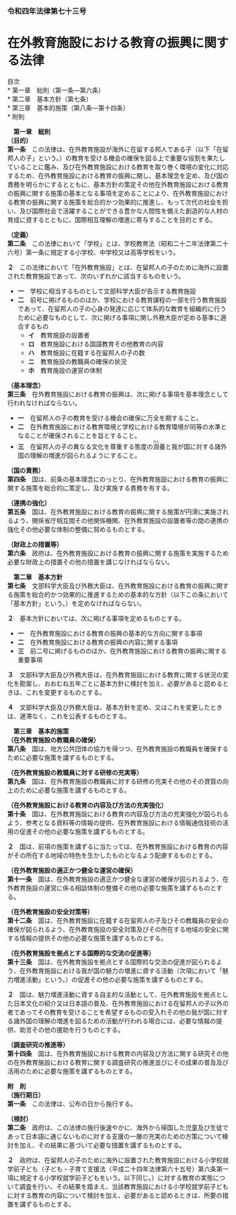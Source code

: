 ### 令和四年法律第七十三号  
# 在外教育施設における教育の振興に関する法律  
  
目次  
	* 第一章　総則（第一条―第六条）  
	* 第二章　基本方針（第七条）  
	* 第三章　基本的施策（第八条―第十四条）  
	* 附則  
  
&emsp;**第一章　総則**  
**（目的）**  
**第一条**　この法律は、在外教育施設が海外に在留する邦人である子（以下「在留邦人の子」という。）の教育を受ける機会の確保を図る上で重要な役割を果たしていることに鑑み、及び在外教育施設における教育を取り巻く環境の変化に対応するため、在外教育施設における教育の振興に関し、基本理念を定め、及び国の責務を明らかにするとともに、基本方針の策定その他在外教育施設における教育の振興に関する施策の基本となる事項を定めることにより、在外教育施設における教育の振興に関する施策を総合的かつ効果的に推進し、もって次代の社会を担い、及び国際社会で活躍することができる豊かな人間性を備えた創造的な人材の育成に資するとともに、国際相互理解の増進に寄与することを目的とする。  
  
**（定義）**  
**第二条**　この法律において「学校」とは、学校教育法（昭和二十二年法律第二十六号）第一条に規定する小学校、中学校又は高等学校をいう。  
  
**２**　この法律において「在外教育施設」とは、在留邦人の子のために海外に設置された教育施設であって、次のいずれかに該当するものをいう。  
* **一**　学校に相当するものとして文部科学大臣が告示する教育施設  
* **二**　前号に掲げるもののほか、学校における教育課程の一部を行う教育施設であって、在留邦人の子の心身の発達に応じて体系的な教育を組織的に行うために必要なものとして、次に掲げる事項に関し外務大臣が定める基準に適合するもの  
	* **イ**　教育施設の設置者  
	* **ロ**　教育施設における国語教育その他教育の内容  
	* **ハ**　教育施設に在籍する在留邦人の子の数  
	* **ニ**　教育施設の教職員の確保の状況  
	* **ホ**　教育施設の運営の体制  
  
**（基本理念）**  
**第三条**　在外教育施設における教育の振興は、次に掲げる事項を基本理念として行われなければならない。  
* **一**　在留邦人の子の教育を受ける機会の確保に万全を期すること。  
* **二**　在外教育施設における教育環境と学校における教育環境が同等の水準となることが確保されることを旨とすること。  
* **三**　在留邦人の子の異なる文化を尊重する態度の<ruby>涵<rt>かん</rt></ruby>養と我が国に対する諸外国の理解の増進が図られるようにすること。  
  
**（国の責務）**  
**第四条**　国は、前条の基本理念にのっとり、在外教育施設における教育の振興に関する施策を総合的に策定し、及び実施する責務を有する。  
  
**（連携の強化）**  
**第五条**　国は、在外教育施設における教育の振興に関する施策が円滑に実施されるよう、関係省庁相互間その他関係機関、在外教育施設の設置者等の間の連携の強化その他必要な体制の整備に努めるものとする。  
  
**（財政上の措置等）**  
**第六条**　政府は、在外教育施設における教育の振興に関する施策を実施するため必要な財政上の措置その他の措置を講じなければならない。  
  
&emsp;**第二章　基本方針**  
**第七条**　文部科学大臣及び外務大臣は、在外教育施設における教育の振興に関する施策を総合的かつ効果的に推進するための基本的な方針（以下この条において「基本方針」という。）を定めなければならない。  
  
**２**　基本方針においては、次に掲げる事項を定めるものとする。  
* **一**　在外教育施設における教育の振興の基本的な方向に関する事項  
* **二**　在外教育施設における教育の振興の内容に関する事項  
* **三**　前二号に掲げるもののほか、在外教育施設における教育の振興に関する重要事項  
  
**３**　文部科学大臣及び外務大臣は、在外教育施設における教育に関する状況の変化を勘案し、おおむね五年ごとに基本方針に検討を加え、必要があると認めるときは、これを変更するものとする。  
  
**４**　文部科学大臣及び外務大臣は、基本方針を定め、又はこれを変更したときは、遅滞なく、これを公表するものとする。  
  
&emsp;**第三章　基本的施策**  
**（在外教育施設の教職員の確保）**  
**第八条**　国は、地方公共団体の協力を得つつ、在外教育施設の教職員を確保するために必要な施策を講ずるものとする。  
  
**（在外教育施設の教職員に対する研修の充実等）**  
**第九条**　国は、在外教育施設の教職員に対する研修の充実その他のその資質の向上のために必要な施策を講ずるものとする。  
  
**（在外教育施設における教育の内容及び方法の充実強化）**  
**第十条**　国は、在外教育施設における教育の内容及び方法の充実強化が図られるよう、参考となる資料等の情報の提供、在外教育施設における情報通信技術の活用の促進その他の必要な施策を講ずるものとする。  
  
**２**　国は、前項の施策を講ずるに当たっては、在外教育施設における教育の内容がその所在する地域の特色を生かしたものとなるよう配慮するものとする。  
  
**（在外教育施設の適正かつ健全な運営の確保）**  
**第十一条**　国は、在外教育施設の適正かつ健全な運営の確保が図られるよう、在外教育施設の運営に係る相談体制の整備その他の必要な施策を講ずるものとする。  
  
**（在外教育施設の安全対策等）**  
**第十二条**　国は、在外教育施設に在籍する在留邦人の子及びその教職員の安全の確保が図られるよう、在外教育施設の安全対策及びその所在する地域の安全に関する情報の提供その他の必要な施策を講ずるものとする。  
  
**（在外教育施設を拠点とする国際的な交流の促進等）**  
**第十三条**　国は、在外教育施設を拠点とする国際的な交流の促進が図られるよう、在外教育施設における我が国の魅力の増進に資する活動（次項において「魅力増進活動」という。）の促進その他の必要な施策を講ずるものとする。  
  
**２**　国は、魅力増進活動に資する自主的な活動として、在外教育施設を拠点とした日本文化の紹介又は日本語の普及、在外教育施設における在留邦人の子以外の者であってその教育を受けることを希望するものの受入れその他の我が国に対する諸外国の理解の増進を図るための活動が行われる場合には、必要な情報の提供、助言その他の援助を行うものとする。  
  
**（調査研究の推進等）**  
**第十四条**　国は、在外教育施設における教育の内容及び方法に関する研究その他の在外教育施設における教育に関する調査研究の推進並びにその成果の普及及び活用のために必要な施策を講ずるものとする。  
  
**附　則**  
**（施行期日）**  
**第一条**　この法律は、公布の日から施行する。  
  
**（検討）**  
**第二条**　政府は、この法律の施行後速やかに、海外から帰国した児童及び生徒であって日本語に通じないものに対する支援の一層の充実のための方策について検討を加え、その結果に基づいて必要な措置を講ずるものとする。  
  
**２**　政府は、在留邦人の子のために海外に設置された教育施設における小学校就学前子ども（子ども・子育て支援法（平成二十四年法律第六十五号）第六条第一項に規定する小学校就学前子どもをいう。以下同じ。）に対する教育の実態について調査を行い、その結果を踏まえ、当該教育施設における小学校就学前子どもに対する教育の内容について検討を加え、必要があると認めるときは、所要の措置を講ずるものとする。  
  
